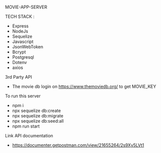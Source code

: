 MOVIE-APP-SERVER

TECH STACK :

- Express
- NodeJs
- Sequelize
- Javascript
- JsonWebToken
- Bcrypt
- Postgresql
- Dotenv
- axios

3rd Party API

- The movie db
  login on https://www.themoviedb.org/ to get MOVIE_KEY

To run this server

- npm i
- npx sequelize db:create
- npx sequelize db:migrate
- npx sequelize db:seed:all
- npm run start

Link API documentation

- https://documenter.getpostman.com/view/21655264/2s9Xy5LVt1
